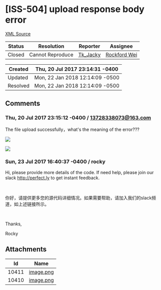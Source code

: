 # [ISS-504] upload response body error

[XML Source](../xml/ISS-504.xml)
<p></p>





Status|Resolution|Reporter|Assignee
------|----------|--------|--------
Closed|Cannot Reproduce|[Tk_Jacky](13728338073@163.com)|[Rockford Wei]($rocky)





Created|Thu, 20 Jul 2017 23:14:31 -0400
-------|--------------
Updated|Mon, 22 Jan 2018 12:14:09 -0500
Resolved|Mon, 22 Jan 2018 12:14:09 -0500


## Comments




### Thu, 20 Jul 2017 23:15:12 -0400 / 13728338073@163.com 

<p><p>The file upload successfully，what's the meaning of the error???</p>


<p><span class="image-wrap" style=""><a id="10411_thumb" href="http://jira.perfect.org:8080/secure/attachment/10411/10411_image.png" title="image.png" file-preview-type="image" file-preview-id="10411" file-preview-title="image.png"><img src="http://jira.perfect.org:8080/secure/thumbnail/10411/_thumb_10411.png" style="border: 0px solid black" /></a></span></p>

<p><span class="image-wrap" style=""><a id="10411_thumb" href="http://jira.perfect.org:8080/secure/attachment/10411/10411_image.png" title="image.png" file-preview-type="image" file-preview-id="10411" file-preview-title="image.png"><img src="http://jira.perfect.org:8080/secure/thumbnail/10411/_thumb_10411.png" style="border: 0px solid black" /></a></span></p></p>


### Sun, 23 Jul 2017 16:40:37 -0400 / rocky 

<p><p>Hi, please provide more details of the code. If need help, please join our slack <a href="http://perfect.ly/" class="external-link" rel="nofollow">http://perfect.ly</a> to get instant feedback.</p>

<p> </p>

<p>你好，请提供更多您的源代码详细情况。如果需要帮助，请加入我们的slack频道，如上述链接所示。</p>

<p> </p>

<p>Thanks,</p>

<p>Rocky</p></p>

## Attachments





Id|Name
------|------------
10411|[image.png](../attachment/10411/image.png)
10410|[image.png](../attachment/10410/image.png)

